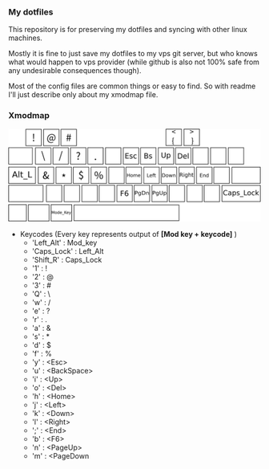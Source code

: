 ### My dotfiles 
This repository is for preserving my dotfiles and syncing with other linux machines.

Mostly it is fine to just save my dotfiles to my vps git server, but who knows what would happen to vps provider (while github is also not 100% safe from any undesirable consequences though).

Most of the config files are common things or easy to find. So with readme I'll just describe only about my xmodmap file.


### Xmodmap

![Xmodmap Layout](keyboard_layout_new.png)

* Keycodes (Every key represents output of **[Mod key + keycode]** )
	- 'Left\_Alt' : Mod\_key
	- 'Caps\_Lock' : Left\_Alt
	- 'Shift\_R' : Caps_Lock
	- '1' : !
	- '2' : @
	- '3' : #
	- 'Q' : \
	- 'w' : /
	- 'e' : ?
	- 'r' : .
	- 'a' : &
	- 's' : *
	- 'd' : $
	- 'f' : %
	- 'y' : \<Esc>
	- 'u' : \<BackSpace>
	- 'i' : \<Up>
	- 'o' : \<Del>
	- 'h' : \<Home>
	- 'j' : \<Left>
	- 'k' : \<Down>
	- 'l' : \<Right>
	- ';' : \<End>
	- 'b' : \<F6>
	- 'n' : \<PageUp>
	- 'm' : \<PageDown
